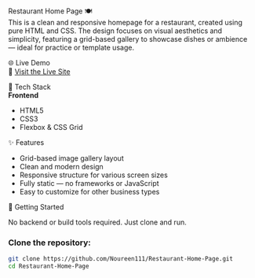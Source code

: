 Restaurant Home Page 🍽️  
This is a clean and responsive homepage for a restaurant, created using pure HTML and CSS. The design focuses on visual aesthetics and simplicity, featuring a grid-based gallery to showcase dishes or ambience — ideal for practice or template usage.

🌐 Live Demo  
🔗 [Visit the Live Site](https://noureen111.github.io/Restaurant-Home-Page/)

🧰 Tech Stack  
**Frontend**  
- HTML5  
- CSS3  
- Flexbox & CSS Grid  

✨ Features  
- Grid-based image gallery layout  
- Clean and modern design  
- Responsive structure for various screen sizes  
- Fully static — no frameworks or JavaScript  
- Easy to customize for other business types  

🚀 Getting Started  

No backend or build tools required. Just clone and run.

### Clone the repository:
```bash
git clone https://github.com/Noureen111/Restaurant-Home-Page.git
cd Restaurant-Home-Page
